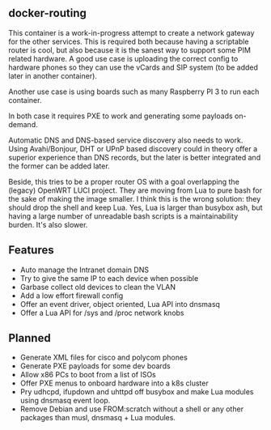 ## docker-routing

This container is a work-in-progress attempt to create a network
gateway for the other services. This is required both because
having a scriptable router is cool, but also because it is the
sanest way to support some PIM related hardware. A good use case
is uploading the correct config to hardware phones so they can
use the vCards and SIP system (to be added later in another
container).

Another use case is using boards such as many Raspberry PI 3 to
run each container.

In both case it requires PXE to work and generating some payloads
on-demand.

Automatic DNS and DNS-based service discovery also needs
to work.  Using Avahi/Bonjour, DHT or UPnP based discovery could
in theory offer a superior experience than DNS records, but the
later is better integrated and the former can be added later.

Beside, this tries to be a proper router OS with a goal overlapping
the (legacy) OpenWRT LUCI project. They are moving from Lua to pure
bash for the sake of making the image smaller. I think this is the
wrong solution: they should drop the shell and keep Lua. Yes, Lua
is larger than busybox ash, but having a large number of unreadable
bash scripts is a maintainability burden. It's also slower.

## Features

 * Auto manage the Intranet domain DNS
 * Try to give the same IP to each device when possible
 * Garbase collect old devices to clean the VLAN
 * Add a low effort firewall config
 * Offer an event driver, object oriented, Lua API into dnsmasq
 * Offer a Lua API for /sys and /proc network knobs

## Planned

 * Generate XML files for cisco and polycom phones
 * Generate PXE payloads for some dev boards
 * Allow x86 PCs to boot from a list of ISOs
 * Offer PXE menus to onboard hardware into a k8s cluster
 * Pry udhcpd, ifupdown and uhttpd off busybox and make
   Lua modules using dnsmasq event loop.
 * Remove Debian and use FROM:scratch without a shell or
   any other packages than musl, dnsmasq + Lua modules.
